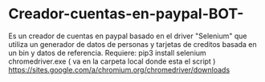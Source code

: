 # Creador-cuentas-en-paypal-BOT-
Es un creador de cuentas en paypal basado en el driver "Selenium" que utiliza un generador de datos de personas y tarjetas de creditos basada en un bin y datos de referencia.
Requiere:
  pip3 install selenium
  chromedriver.exe ( va en la carpeta local donde esta el script )
  https://sites.google.com/a/chromium.org/chromedriver/downloads
